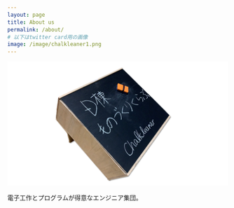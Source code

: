 ```yaml
---
layout: page
title: About us
permalink: /about/
# 以下はtwitter card用の画像
image: /image/chalkleaner1.png
---
```


![chalkleaner](/image/chalkleaner1.png)

電子工作とプログラムが得意なエンジニア集団。
